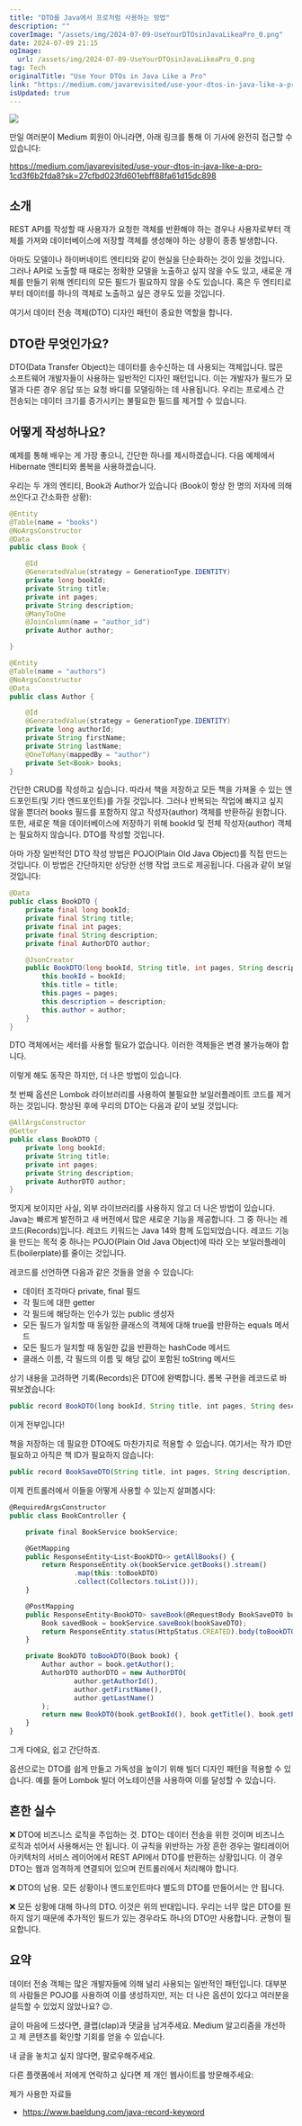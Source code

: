 ```yaml
---
title: "DTO를 Java에서 프로처럼 사용하는 방법"
description: ""
coverImage: "/assets/img/2024-07-09-UseYourDTOsinJavaLikeaPro_0.png"
date: 2024-07-09 21:15
ogImage: 
  url: /assets/img/2024-07-09-UseYourDTOsinJavaLikeaPro_0.png
tag: Tech
originalTitle: "Use Your DTOs in Java Like a Pro"
link: "https://medium.com/javarevisited/use-your-dtos-in-java-like-a-pro-1cd3f6b2fda8"
isUpdated: true
---
```





<img src="/assets/img/2024-07-09-UseYourDTOsinJavaLikeaPro_0.png" />

만일 여러분이 Medium 회원이 아니라면, 아래 링크를 통해 이 기사에 완전히 접근할 수 있습니다:

https://medium.com/javarevisited/use-your-dtos-in-java-like-a-pro-1cd3f6b2fda8?sk=27cfbd023fd601ebff88fa61d15dc898

## 소개

<div class="content-ad"></div>

REST API를 작성할 때 사용자가 요청한 객체를 반환해야 하는 경우나 사용자로부터 객체를 가져와 데이터베이스에 저장할 객체를 생성해야 하는 상황이 종종 발생합니다.

아마도 모델이나 하이버네이트 엔티티와 같이 현실을 단순화하는 것이 있을 것입니다. 그러나 API로 노출할 때 때로는 정확한 모델을 노출하고 싶지 않을 수도 있고, 새로운 개체를 만들기 위해 엔티티의 모든 필드가 필요하지 않을 수도 있습니다. 혹은 두 엔티티로부터 데이터를 하나의 객체로 노출하고 싶은 경우도 있을 것입니다.

여기서 데이터 전송 객체(DTO) 디자인 패턴이 중요한 역할을 합니다.

## DTO란 무엇인가요?

<div class="content-ad"></div>

DTO(Data Transfer Object)는 데이터를 송수신하는 데 사용되는 객체입니다. 많은 소프트웨어 개발자들이 사용하는 일반적인 디자인 패턴입니다. 이는 개발자가 필드가 모델과 다른 경우 응답 또는 요청 바디를 모델링하는 데 사용됩니다. 우리는 프로세스 간 전송되는 데이터 크기를 증가시키는 불필요한 필드를 제거할 수 있습니다.

## 어떻게 작성하나요?

예제를 통해 배우는 게 가장 좋으니, 간단한 하나를 제시하겠습니다. 다음 예제에서 Hibernate 엔티티와 롬복을 사용하겠습니다.

우리는 두 개의 엔티티, Book과 Author가 있습니다 (Book이 항상 한 명의 저자에 의해 쓰인다고 간소화한 상황):

<div class="content-ad"></div>

```java
@Entity
@Table(name = "books")
@NoArgsConstructor
@Data
public class Book {

    @Id
    @GeneratedValue(strategy = GenerationType.IDENTITY)
    private long bookId;
    private String title;
    private int pages;
    private String description;
    @ManyToOne
    @JoinColumn(name = "author_id")
    private Author author;

}
```

```java
@Entity
@Table(name = "authors")
@NoArgsConstructor
@Data
public class Author {

    @Id
    @GeneratedValue(strategy = GenerationType.IDENTITY)
    private long authorId;
    private String firstName;
    private String lastName;
    @OneToMany(mappedBy = "author")
    private Set<Book> books;
}
```

간단한 CRUD를 작성하고 싶습니다. 따라서 책을 저장하고 모든 책을 가져올 수 있는 엔드포인트(및 기타 엔드포인트)를 가질 것입니다. 그러나 반복되는 작업에 빠지고 싶지 않을 뿐더러 books 필드를 포함하지 않고 작성자(author) 객체를 반환하길 원합니다. 또한, 새로운 책을 데이터베이스에 저장하기 위해 bookId 및 전체 작성자(author) 객체는 필요하지 않습니다. DTO를 작성할 것입니다.

아마 가장 일반적인 DTO 작성 방법은 POJO(Plain Old Java Object)를 직접 만드는 것입니다. 이 방법은 간단하지만 상당한 선행 작업 코드로 제공됩니다. 다음과 같이 보일 것입니다:

<div class="content-ad"></div>

```java
@Data
public class BookDTO {
    private final long bookId;
    private final String title;
    private final int pages;
    private final String description;
    private final AuthorDTO author;

    @JsonCreator
    public BookDTO(long bookId, String title, int pages, String description, AuthorDTO author) {
        this.bookId = bookId;
        this.title = title;
        this.pages = pages;
        this.description = description;
        this.author = author;
    }
}
```

DTO 객체에서는 세터를 사용할 필요가 없습니다. 이러한 객체들은 변경 불가능해야 합니다.

이렇게 해도 동작은 하지만, 더 나은 방법이 있습니다.

첫 번째 옵션은 Lombok 라이브러리를 사용하여 불필요한 보일러플레이트 코드를 제거하는 것입니다. 향상된 후에 우리의 DTO는 다음과 같이 보일 것입니다:

<div class="content-ad"></div>

```java
@AllArgsConstructor
@Getter
public class BookDTO {
    private long bookId;
    private String title;
    private int pages;
    private String description;
    private AuthorDTO author;
}
```

멋지게 보이지만 사실, 외부 라이브러리를 사용하지 않고 더 나은 방법이 있습니다. Java는 빠르게 발전하고 새 버전에서 많은 새로운 기능을 제공합니다. 그 중 하나는 레코드(Records)입니다. 레코드 키워드는 Java 14와 함께 도입되었습니다. 레코드 기능을 만드는 목적 중 하나는 POJO(Plain Old Java Object)에 따라 오는 보일러플레이트(boilerplate)를 줄이는 것입니다.

레코드를 선언하면 다음과 같은 것들을 얻을 수 있습니다:
- 데이터 조각마다 private, final 필드
- 각 필드에 대한 getter
- 각 필드에 해당하는 인수가 있는 public 생성자
- 모든 필드가 일치할 때 동일한 클래스의 객체에 대해 true를 반환하는 equals 메서드
- 모든 필드가 일치할 때 동일한 값을 반환하는 hashCode 메서드
- 클래스 이름, 각 필드의 이름 및 해당 값이 포함된 toString 메서드


<div class="content-ad"></div>

상기 내용을 고려하면 기록(Records)은 DTO에 완벽합니다. 롬복 구현을 레코드로 바꿔보겠습니다:

```js
public record BookDTO(long bookId, String title, int pages, String description, AuthorDTO author) {}
```

이게 전부입니다!

책을 저장하는 데 필요한 DTO에도 마찬가지로 적용할 수 있습니다. 여기서는 작가 ID만 필요하고 아직은 책 ID가 필요하지 않습니다:

<div class="content-ad"></div>

```js
public record BookSaveDTO(String title, int pages, String description, long authorId) {}
```

이제 컨트롤러에서 이들을 어떻게 사용할 수 있는지 살펴봅시다:

```js
@RequiredArgsConstructor
public class BookController {

    private final BookService bookService;

    @GetMapping
    public ResponseEntity<List<BookDTO>> getAllBooks() {
        return ResponseEntity.ok(bookService.getBooks().stream()
                .map(this::toBookDTO)
                .collect(Collectors.toList()));
    }

    @PostMapping
    public ResponseEntity<BookDTO> saveBook(@RequestBody BookSaveDTO bookSaveDTO) {
        Book savedBook = bookService.saveBook(bookSaveDTO);
        return ResponseEntity.status(HttpStatus.CREATED).body(toBookDTO(savedBook));
    }

    private BookDTO toBookDTO(Book book) {
        Author author = book.getAuthor();
        AuthorDTO authorDTO = new AuthorDTO(
                author.getAuthorId(),
                author.getFirstName(),
                author.getLastName()
        );
        return new BookDTO(book.getBookId(), book.getTitle(), book.getPages(), book.getDescription(), authorDTO);
    }
}
```

그게 다에요, 쉽고 간단하죠.

<div class="content-ad"></div>

옵션으로는 DTO를 쉽게 만들고 가독성을 높이기 위해 빌더 디자인 패턴을 적용할 수 있습니다. 예를 들어 Lombok 빌더 어노테이션을 사용하여 이를 달성할 수 있습니다.

## 흔한 실수

❌ DTO에 비즈니스 로직을 주입하는 것. DTO는 데이터 전송을 위한 것이며 비즈니스 로직과 섞어서 사용해서는 안 됩니다. 이 규칙을 위반하는 가장 흔한 경우는 멀티레이어 아키텍처의 서비스 레이어에서 REST API에서 DTO를 반환하는 상황입니다. 이 경우 DTO는 웹과 엄격하게 연결되어 있으며 컨트롤러에서 처리해야 합니다.

❌ DTO의 남용. 모든 상황이나 엔드포인트마다 별도의 DTO를 만들어서는 안 됩니다.

<div class="content-ad"></div>

❌ 모든 상황에 대해 하나의 DTO. 이것은 위의 반대입니다. 우리는 너무 많은 DTO를 원하지 않기 때문에 추가적인 필드가 있는 경우라도 하나의 DTO만 사용합니다. 균형이 필요합니다.

## 요약

데이터 전송 객체는 많은 개발자들에 의해 널리 사용되는 일반적인 패턴입니다. 대부분의 사람들은 POJO를 사용하여 이를 생성하지만, 저는 더 나은 옵션이 있다고 여러분을 설득할 수 있었지 않았나요? 😉.

글이 마음에 드셨다면, 클랩(clap)과 댓글을 남겨주세요. Medium 알고리즘을 개선하고 제 콘텐츠를 확인할 기회를 얻을 수 있습니다.

<div class="content-ad"></div>

내 글을 놓치고 싶지 않다면, 팔로우해주세요.

다른 플랫폼에서 저에게 연락하고 싶다면 제 개인 웹사이트를 방문해주세요:

제가 사용한 자료들

- https://www.baeldung.com/java-record-keyword